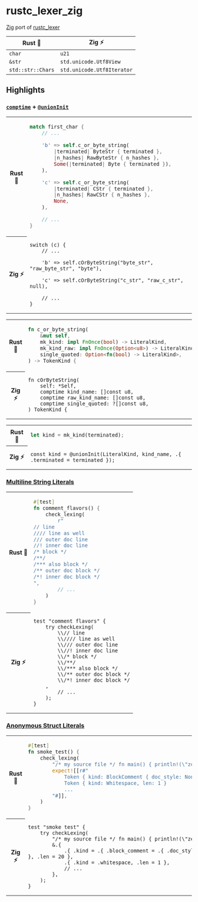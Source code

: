 # rustc_lexer_zig

[Zig](https://ziglang.org) port of [rustc_lexer](https://github.com/rust-lang/rust/tree/master/compiler/rustc_lexer)

| Rust 🦀 | Zig ⚡ |
| --- | --- |
| `char` | `u21` |
| `&str` | `std.unicode.Utf8View` |
| `std::str::Chars` | `std.unicode.Utf8Iterator` |

## Highlights

### [`comptime`](https://ziglang.org/documentation/master/#comptime) + [`@unionInit`](https://ziglang.org/documentation/master/#unionInit)

<table>
<tr>
<th>Rust 🦀</th>
<td>

```rust
match first_char {
    // ...

    'b' => self.c_or_byte_string(
        |terminated| ByteStr { terminated },
        |n_hashes| RawByteStr { n_hashes },
        Some(|terminated| Byte { terminated }),
    ),

    'c' => self.c_or_byte_string(
        |terminated| CStr { terminated },
        |n_hashes| RawCStr { n_hashes },
        None,
    ),

    // ...
}
```

</td>
</tr>
<tr></tr>
<tr>
<th>Zig ⚡</th>
<td>

```zig
switch (c) {
    // ...

    'b' => self.cOrByteString("byte_str", "raw_byte_str", "byte"),

    'c' => self.cOrByteString("c_str", "raw_c_str", null),

    // ...
}
```

</td>
</tr>
</table>

<table>
<tr>
<th>Rust 🦀</th>
<td>

```rust
fn c_or_byte_string(
    &mut self,
    mk_kind: impl FnOnce(bool) -> LiteralKind,
    mk_kind_raw: impl FnOnce(Option<u8>) -> LiteralKind,
    single_quoted: Option<fn(bool) -> LiteralKind>,
) -> TokenKind {
```

</td>
</tr>
<tr></tr>
<tr>
<th>Zig ⚡</th>
<td>

```zig
fn cOrByteString(
    self: *Self,
    comptime kind_name: []const u8,
    comptime raw_kind_name: []const u8,
    comptime single_quoted: ?[]const u8,
) TokenKind {
```

</td>
</tr>
</table>

<table>
<tr>
<th>Rust 🦀</th>
<td>

```rust
let kind = mk_kind(terminated);
```

</td>
</tr>
<tr></tr>
<tr>
<th>Zig ⚡</th>
<td>

```zig
const kind = @unionInit(LiteralKind, kind_name, .{ .terminated = terminated });
```

</td>
</tr>
</table>

### [Multiline String Literals](https://ziglang.org/documentation/master/#Multiline-String-Literals)

<table>
<tr>
<th>Rust 🦀</th>
<td>

```rust
#[test]
fn comment_flavors() {
    check_lexing(
        r"
// line
//// line as well
/// outer doc line
//! inner doc line
/* block */
/**/
/*** also block */
/** outer doc block */
/*! inner doc block */
",
        // ...
    )
}
```

</td>
</tr>
<tr></tr>
<tr>
<th>Zig ⚡</th>
<td>

```zig
test "comment flavors" {
    try checkLexing(
        \\// line
        \\//// line as well
        \\/// outer doc line
        \\//! inner doc line
        \\/* block */
        \\/**/
        \\/*** also block */
        \\/** outer doc block */
        \\/*! inner doc block */
    ,
        // ...
    );
}
```

</td>
</tr>
</table>

### [Anonymous Struct Literals](https://ziglang.org/documentation/master/#Anonymous-Struct-Literals)

<table>
<tr>
<th>Rust 🦀</th>
<td>

```rust
#[test]
fn smoke_test() {
    check_lexing(
        "/* my source file */ fn main() { println!(\"zebra\"); }\n",
        expect![[r#"
            Token { kind: BlockComment { doc_style: None, terminated: true }, len: 20 }
            Token { kind: Whitespace, len: 1 }
            ...
        "#]],
    )
}
```

</td>
</tr>
<tr></tr>
<tr>
<th>Zig ⚡</th>
<td>

```zig
test "smoke test" {
    try checkLexing(
        "/* my source file */ fn main() { println!(\"zebra\"); }\n",
        &.{
            .{ .kind = .{ .block_comment = .{ .doc_style = null, .terminated = true } }, .len = 20 },
            .{ .kind = .whitespace, .len = 1 },
            // ...
        },
    );
}
```

</td>
</tr>
</table>

